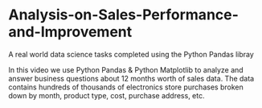 # Analysis-on-Sales-Performance-and-Improvement
A real world data science tasks completed using the Python Pandas libray

In this video we use Python Pandas & Python Matplotlib to analyze and answer business questions about 12 months worth of sales data. The data contains hundreds of thousands of electronics store purchases broken down by month, product type, cost, purchase address, etc.


